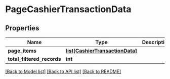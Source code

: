 # PageCashierTransactionData

## Properties
Name | Type | Description | Notes
------------ | ------------- | ------------- | -------------
**page_items** | [**list[CashierTransactionData]**](CashierTransactionData.md) |  | [optional] 
**total_filtered_records** | **int** |  | [optional] 

[[Back to Model list]](../README.md#documentation-for-models) [[Back to API list]](../README.md#documentation-for-api-endpoints) [[Back to README]](../README.md)

